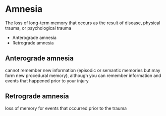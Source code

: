 # Amnesia

The loss of long-term memory that occurs as the result of disease, physical trauma, or psychological trauma

- Anterograde amnesia
- Retrograde amnesia

## Anterograde amnesia

cannot remember new information (episodic or semantic memories but may form new procedural memory), although you can remember information and events that happened prior to your injury

## Retrograde amnesia

loss of memory for events that occurred prior to the trauma